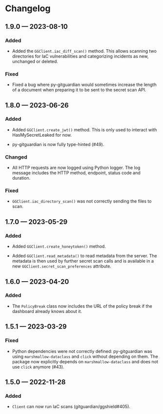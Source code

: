 # Changelog

<a id='changelog-1.9.0'></a>

## 1.9.0 — 2023-08-10

### Added

- Added the `GGClient.iac_diff_scan()` method. This allows scanning two directories for IaC vulnerabilities and categorizing incidents as new, unchanged or deleted.

### Fixed

- Fixed a bug where py-gitguardian would sometimes increase the length of a document when preparing it to be sent to the secret scan API.

<a id='changelog-1.8.0'></a>

## 1.8.0 — 2023-06-26

### Added

- Added `GGClient.create_jwt()` method. This is only used to interact with HasMySecretLeaked for now.

- py-gitguardian is now fully type-hinted (#49).

### Changed

- All HTTP requests are now logged using Python logger. The log message includes the HTTP method, endpoint, status code and duration.

### Fixed

- `GGClient.iac_directory_scan()` was not correctly sending the files to scan.

<a id='changelog-1.7.0'></a>

## 1.7.0 — 2023-05-29

### Added

- Added `GGClient.create_honeytoken()` method.

- Added `GGClient.read_metadata()` to read metadata from the server. The metadata is then used by further secret scan calls and is available in a new `GGClient.secret_scan_preferences` attribute.

<a id='changelog-1.6.0'></a>

## 1.6.0 — 2023-04-20

### Added

- The `PolicyBreak` class now includes the URL of the policy break if the dashboard already knows about it.

<a id='changelog-1.5.1'></a>

## 1.5.1 — 2023-03-29

### Fixed

- Python dependencies were not correctly defined: py-gitguardian was using `marshmallow-dataclass` and `click` without depending on them. The package now explicitly depends on `marshmallow-dataclass` and does not use `click` anymore (#43).

<a id='changelog-1.5.0'></a>

## 1.5.0 — 2022-11-28

### Added

- `Client` can now run IaC scans (gitguardian/ggshield#405).
